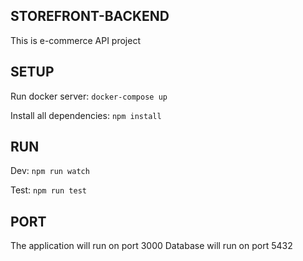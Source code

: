 ## STOREFRONT-BACKEND
This is e-commerce API project

## SETUP
Run docker server:
``
  docker-compose up
``

Install all dependencies:
``
  npm install
``

## RUN
Dev:
``
  npm run watch
``

Test:
``
  npm run test
``

## PORT
The application will run on port 3000
Database will run on port 5432